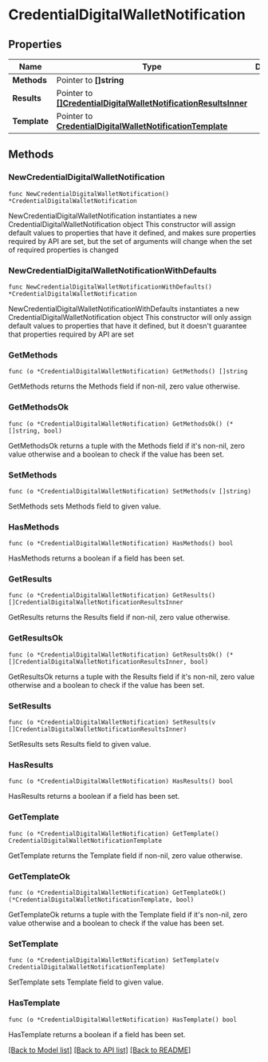 # CredentialDigitalWalletNotification

## Properties

Name | Type | Description | Notes
------------ | ------------- | ------------- | -------------
**Methods** | Pointer to **[]string** |  | [optional] 
**Results** | Pointer to [**[]CredentialDigitalWalletNotificationResultsInner**](CredentialDigitalWalletNotificationResultsInner.md) |  | [optional] 
**Template** | Pointer to [**CredentialDigitalWalletNotificationTemplate**](CredentialDigitalWalletNotificationTemplate.md) |  | [optional] 

## Methods

### NewCredentialDigitalWalletNotification

`func NewCredentialDigitalWalletNotification() *CredentialDigitalWalletNotification`

NewCredentialDigitalWalletNotification instantiates a new CredentialDigitalWalletNotification object
This constructor will assign default values to properties that have it defined,
and makes sure properties required by API are set, but the set of arguments
will change when the set of required properties is changed

### NewCredentialDigitalWalletNotificationWithDefaults

`func NewCredentialDigitalWalletNotificationWithDefaults() *CredentialDigitalWalletNotification`

NewCredentialDigitalWalletNotificationWithDefaults instantiates a new CredentialDigitalWalletNotification object
This constructor will only assign default values to properties that have it defined,
but it doesn't guarantee that properties required by API are set

### GetMethods

`func (o *CredentialDigitalWalletNotification) GetMethods() []string`

GetMethods returns the Methods field if non-nil, zero value otherwise.

### GetMethodsOk

`func (o *CredentialDigitalWalletNotification) GetMethodsOk() (*[]string, bool)`

GetMethodsOk returns a tuple with the Methods field if it's non-nil, zero value otherwise
and a boolean to check if the value has been set.

### SetMethods

`func (o *CredentialDigitalWalletNotification) SetMethods(v []string)`

SetMethods sets Methods field to given value.

### HasMethods

`func (o *CredentialDigitalWalletNotification) HasMethods() bool`

HasMethods returns a boolean if a field has been set.

### GetResults

`func (o *CredentialDigitalWalletNotification) GetResults() []CredentialDigitalWalletNotificationResultsInner`

GetResults returns the Results field if non-nil, zero value otherwise.

### GetResultsOk

`func (o *CredentialDigitalWalletNotification) GetResultsOk() (*[]CredentialDigitalWalletNotificationResultsInner, bool)`

GetResultsOk returns a tuple with the Results field if it's non-nil, zero value otherwise
and a boolean to check if the value has been set.

### SetResults

`func (o *CredentialDigitalWalletNotification) SetResults(v []CredentialDigitalWalletNotificationResultsInner)`

SetResults sets Results field to given value.

### HasResults

`func (o *CredentialDigitalWalletNotification) HasResults() bool`

HasResults returns a boolean if a field has been set.

### GetTemplate

`func (o *CredentialDigitalWalletNotification) GetTemplate() CredentialDigitalWalletNotificationTemplate`

GetTemplate returns the Template field if non-nil, zero value otherwise.

### GetTemplateOk

`func (o *CredentialDigitalWalletNotification) GetTemplateOk() (*CredentialDigitalWalletNotificationTemplate, bool)`

GetTemplateOk returns a tuple with the Template field if it's non-nil, zero value otherwise
and a boolean to check if the value has been set.

### SetTemplate

`func (o *CredentialDigitalWalletNotification) SetTemplate(v CredentialDigitalWalletNotificationTemplate)`

SetTemplate sets Template field to given value.

### HasTemplate

`func (o *CredentialDigitalWalletNotification) HasTemplate() bool`

HasTemplate returns a boolean if a field has been set.


[[Back to Model list]](../README.md#documentation-for-models) [[Back to API list]](../README.md#documentation-for-api-endpoints) [[Back to README]](../README.md)


